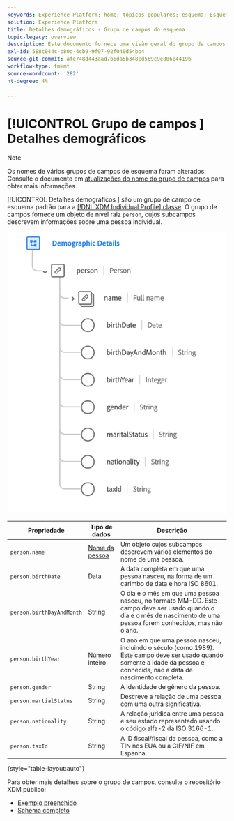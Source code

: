 ```yaml
---
keywords: Experience Platform; home; tópicos populares; esquema; Esquema; XDM; perfil individual; campos; esquemas; Esquemas; Design do esquema; grupo de campos; grupo de campos; pessoa; detalhes da pessoa; detalhes da pessoa; pessoa;
solution: Experience Platform
title: Detalhes demográficos - Grupo de campos do esquema
topic-legacy: overview
description: Este documento fornece uma visão geral do grupo de campos do schema Detalhes demográficos .
exl-id: 588c044c-b80d-4cb9-9f97-92f040d54bb4
source-git-commit: afe748d443aad7b6da5b348cd569c9e806e4419b
workflow-type: tm+mt
source-wordcount: '282'
ht-degree: 4%

---
```



# [!UICONTROL Grupo de campos ] Detalhes demográficos

>[!NOTE]
>
>Os nomes de vários grupos de campos de esquema foram alterados. Consulte o documento em [atualizações do nome do grupo de campos](../name-updates.md) para obter mais informações.

[!UICONTROL Detalhes demográficos ] são um grupo de campo de esquema padrão para a  [[!DNL XDM Individual Profile] classe](../../classes/individual-profile.md). O grupo de campos fornece um objeto de nível raiz `person`, cujos subcampos descrevem informações sobre uma pessoa individual.

![](../../images/field-groups/demographic-details.png)

| Propriedade | Tipo de dados | Descrição |
| --- | --- | --- |
| `person.name` | [Nome da pessoa](../../data-types/person-name.md) | Um objeto cujos subcampos descrevem vários elementos do nome de uma pessoa. |
| `person.birthDate` | Data  | A data completa em que uma pessoa nasceu, na forma de um carimbo de data e hora ISO 8601. |
| `person.birthDayAndMonth` | String | O dia e o mês em que uma pessoa nasceu, no formato MM-DD. Este campo deve ser usado quando o dia e o mês de nascimento de uma pessoa forem conhecidos, mas não o ano. |
| `person.birthYear` | Número inteiro | O ano em que uma pessoa nasceu, incluindo o século (como 1989). Este campo deve ser usado quando somente a idade da pessoa é conhecida, não a data de nascimento completa. |
| `person.gender` | String | A identidade de gênero da pessoa. |
| `person.martialStatus` | String | Descreve a relação de uma pessoa com uma outra significativa. |
| `person.nationality` | String | A relação jurídica entre uma pessoa e seu estado representado usando o código alfa-2 da ISO 3166-1. |
| `person.taxId` | String | A ID fiscal/fiscal da pessoa, como a TIN nos EUA ou a CIF/NIF em Espanha. |

{style=&quot;table-layout:auto&quot;}

Para obter mais detalhes sobre o grupo de campos, consulte o repositório XDM público:

* [Exemplo preenchido](https://github.com/adobe/xdm/blob/master/components/fieldgroups/profile/profile-person-details.example.1.json)
* [Schema completo](https://github.com/adobe/xdm/blob/master/components/fieldgroups/profile/profile-person-details.schema.json)